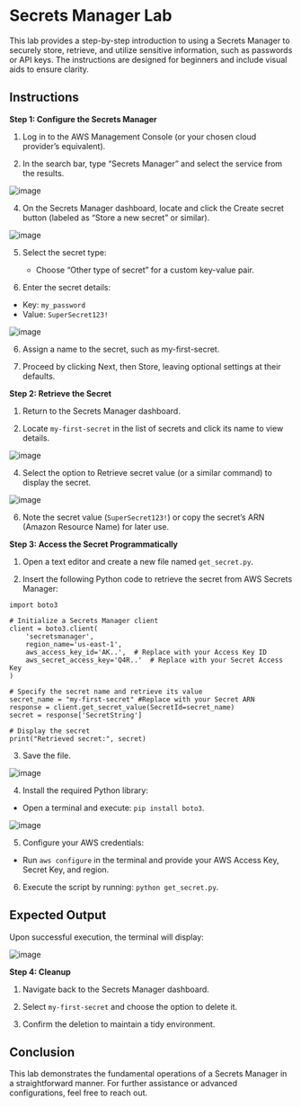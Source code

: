 # Secrets Manager Lab

This lab provides a step-by-step introduction to using a Secrets Manager to securely store, retrieve, and utilize sensitive information, such as passwords or API keys. The instructions are designed for beginners and include visual aids to ensure clarity.

## Instructions

**Step 1: Configure the Secrets Manager**

1. Log in to the AWS Management Console (or your chosen cloud provider’s equivalent).

2. In the search bar, type “Secrets Manager” and select the service from the results.

![image](https://github.com/user-attachments/assets/6cba573b-09b8-4ae6-8df9-b8698cb07a11)

4. On the Secrets Manager dashboard, locate and click the Create secret button (labeled as “Store a new secret” or similar).

![image](https://github.com/user-attachments/assets/640c9b58-c1f4-4d52-9ab1-5e888d9b2374)

5. Select the secret type:
   - Choose “Other type of secret” for a custom key-value pair.

6. Enter the secret details:
  - Key: `my_password`
  - Value: `SuperSecret123!`

![image](https://github.com/user-attachments/assets/b8649479-0d95-4b35-9a00-9d24c751b3e9)

6. Assign a name to the secret, such as my-first-secret.

7. Proceed by clicking Next, then Store, leaving optional settings at their defaults.

**Step 2: Retrieve the Secret**

1. Return to the Secrets Manager dashboard.

2. Locate `my-first-secret` in the list of secrets and click its name to view details.

![image](https://github.com/user-attachments/assets/90688806-6111-4d5c-8a68-12fee4e2c8e4)

4. Select the option to Retrieve secret value (or a similar command) to display the secret.

![image](https://github.com/user-attachments/assets/993cb0c4-2a63-41ec-93e8-d9fc87400b62)

6. Note the secret value (`SuperSecret123!`) or copy the secret’s ARN (Amazon Resource Name) for later use.

**Step 3: Access the Secret Programmatically**

1. Open a text editor and create a new file named `get_secret.py`.

2. Insert the following Python code to retrieve the secret from AWS Secrets Manager:

```
import boto3

# Initialize a Secrets Manager client
client = boto3.client(
    'secretsmanager',
    region_name='us-east-1',
    aws_access_key_id='AK..',  # Replace with your Access Key ID
    aws_secret_access_key='Q4R..'  # Replace with your Secret Access Key
)

# Specify the secret name and retrieve its value
secret_name = "my-first-secret" #Replace with your Secret ARN
response = client.get_secret_value(SecretId=secret_name)
secret = response['SecretString']

# Display the secret
print("Retrieved secret:", secret)
```
3. Save the file.

![image](https://github.com/user-attachments/assets/d6f57512-4a13-48ce-acef-87f910458e2f)

4. Install the required Python library:
  - Open a terminal and execute: `pip install boto3`.

![image](https://github.com/user-attachments/assets/e311e62b-6c56-4324-abbc-a941222afb32)

5. Configure your AWS credentials:
  - Run `aws configure` in the terminal and provide your AWS Access Key, Secret Key, and region.

6. Execute the script by running: `python get_secret.py`.

## Expected Output

Upon successful execution, the terminal will display:

![image](https://github.com/user-attachments/assets/f8c89701-9ec4-4dec-8448-9c41e3832930)

**Step 4: Cleanup**
1. Navigate back to the Secrets Manager dashboard.

2. Select `my-first-secret` and choose the option to delete it.

3. Confirm the deletion to maintain a tidy environment.

## Conclusion

This lab demonstrates the fundamental operations of a Secrets Manager in a straightforward manner. For further assistance or advanced configurations, feel free to reach out.
